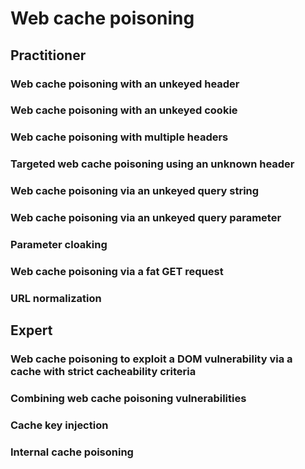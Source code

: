 # Web cache poisoning

## Practitioner

### Web cache poisoning with an unkeyed header

### Web cache poisoning with an unkeyed cookie

### Web cache poisoning with multiple headers

### Targeted web cache poisoning using an unknown header

### Web cache poisoning via an unkeyed query string

### Web cache poisoning via an unkeyed query parameter

### Parameter cloaking

### Web cache poisoning via a fat GET request

### URL normalization

## Expert

### Web cache poisoning to exploit a DOM vulnerability via a cache with strict cacheability criteria

### Combining web cache poisoning vulnerabilities

### Cache key injection

### Internal cache poisoning


